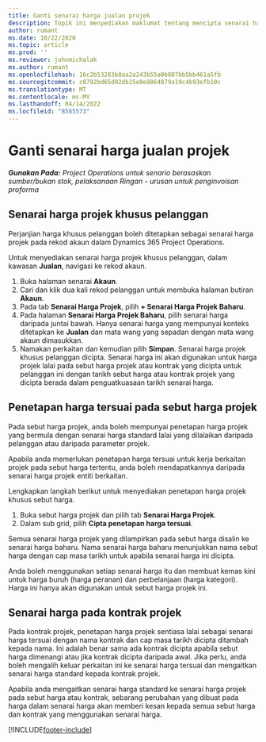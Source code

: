 ```yaml
---
title: Ganti senarai harga jualan projek
description: Topik ini menyediakan maklumat tentang mencipta senarai harga jualan tersuai.
author: rumant
ms.date: 10/22/2020
ms.topic: article
ms.prod: ''
ms.reviewer: johnmichalak
ms.author: rumant
ms.openlocfilehash: 16c2b53283b8aa2a243b55a0b887bb5bb461a5fb
ms.sourcegitcommit: c0792bd65d92db25e0e8864879a19c4b93efb10c
ms.translationtype: MT
ms.contentlocale: ms-MY
ms.lasthandoff: 04/14/2022
ms.locfileid: "8585573"
---
```

# <a name="override-project-sales-price-lists"></a>Ganti senarai harga jualan projek

_**Gunakan Pada:** Project Operations untuk senario berasaskan sumber/bukan stok, pelaksanaan Ringan - urusan untuk penginvoisan proforma_

## <a name="customer-specific-project-price-lists"></a>Senarai harga projek khusus pelanggan

Perjanjian harga khusus pelanggan boleh ditetapkan sebagai senarai harga projek pada rekod akaun dalam Dynamics 365 Project Operations.

Untuk menyediakan senarai harga projek khusus pelanggan, dalam kawasan **Jualan**, navigasi ke rekod akaun.

1. Buka halaman senarai **Akaun**.
2. Cari dan klik dua kali rekod pelanggan untuk membuka halaman butiran **Akaun**.
3. Pada tab **Senarai Harga Projek**, pilih **+ Senarai Harga Projek Baharu**.
4. Pada halaman **Senarai Harga Projek Baharu**, pilih senarai harga daripada juntai bawah. Hanya senarai harga yang mempunyai konteks ditetapkan ke **Jualan** dan mata wang yang sepadan dengan mata wang akaun dimasukkan.
5. Namakan perkaitan dan kemudian pilih **Simpan**. Senarai harga projek khusus pelanggan dicipta. Senarai harga ini akan digunakan untuk harga projek lalai pada sebut harga projek atau kontrak yang dicipta untuk pelanggan ini dengan tarikh sebut harga atau kontrak projek yang dicipta berada dalam penguatkuasaan tarikh senarai harga.

## <a name="custom-pricing-on-project-quotes"></a>Penetapan harga tersuai pada sebut harga projek

Pada sebut harga projek, anda boleh mempunyai penetapan harga projek yang bermula dengan senarai harga standard lalai yang dilalaikan daripada pelanggan atau daripada parameter projek.

Apabila anda memerlukan penetapan harga tersuai untuk kerja berkaitan projek pada sebut harga tertentu, anda boleh mendapatkannya daripada senarai harga projek entiti berkaitan.

Lengkapkan langkah berikut untuk menyediakan penetapan harga projek khusus sebut harga.

1. Buka sebut harga projek dan pilih tab **Senarai Harga Projek**.
2. Dalam sub grid, pilih **Cipta penetapan harga tersuai**.

Semua senarai harga projek yang dilampirkan pada sebut harga disalin ke senarai harga baharu. Nama senarai harga baharu menunjukkan nama sebut harga dengan cap masa tarikh untuk apabila senarai harga ini dicipta.

Anda boleh menggunakan setiap senarai harga itu dan membuat kemas kini untuk harga buruh (harga peranan) dan perbelanjaan (harga kategori). Harga ini hanya akan digunakan untuk sebut harga projek ini.

## <a name="price-lists-on-a-project-contract"></a>Senarai harga pada kontrak projek

Pada kontrak projek, penetapan harga projek sentiasa lalai sebagai senarai harga tersuai dengan nama kontrak dan cap masa tarikh dicipta ditambah kepada nama. Ini adalah benar sama ada kontrak dicipta apabila sebut harga dimenangi atau jika kontrak dicipta daripada awal. Jika perlu, anda boleh mengalih keluar perkaitan ini ke senarai harga tersuai dan mengaitkan senarai harga standard kepada kontrak projek.

Apabila anda mengaitkan senarai harga standard ke senarai harga projek pada sebut harga atau kontrak, sebarang perubahan yang dibuat pada harga dalam senarai harga akan memberi kesan kepada semua sebut harga dan kontrak yang menggunakan senarai harga.


[!INCLUDE[footer-include](../includes/footer-banner.md)]